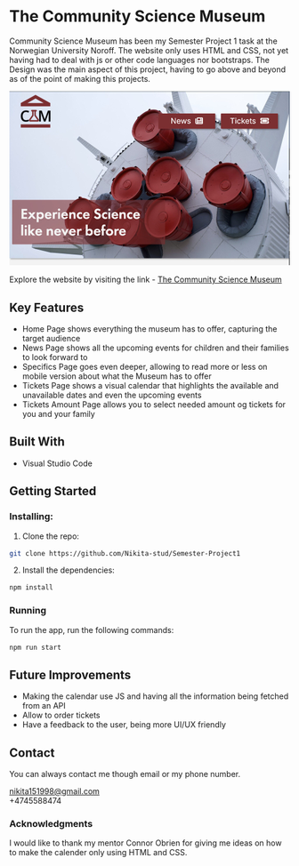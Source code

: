 # The Community Science Museum

Community Science Museum has been my Semester Project 1 task at the Norwegian University Noroff. The website only uses HTML and CSS, not yet having had to deal with js or other code languages nor bootstraps. The Design was the main aspect of this project, having to go above and beyond as of the point of making this projects.

![Image of the upper part of the website](/images-sp1/science-museum.jpg)

Explore the website by visiting the link - [The Community Science Museum](https://wonderful-begonia-be3d10.netlify.app/)

## Key Features

- Home Page shows everything the museum has to offer, capturing the target audience
- News Page shows all the upcoming events for children and their families to look forward to
- Specifics Page goes even deeper, allowing to read more or less on mobile version about what the Museum has to offer
- Tickets Page shows a visual calendar that highlights the available and unavailable dates and even the upcoming events
- Tickets Amount Page allows you to select needed amount og tickets for you and your family

## Built With

- Visual Studio Code

## Getting Started

### Installing:

1. Clone the repo:

```bash
git clone https://github.com/Nikita-stud/Semester-Project1
```

2. Install the dependencies:

```bash
npm install
```

### Running

To run the app, run the following commands:

```bash
npm run start
```

## Future Improvements

- Making the calendar use JS and having all the information being fetched from an API
- Allow to order tickets
- Have a feedback to the user, being more UI/UX friendly

## Contact

You can always contact me though email or my phone number.

nikita151998@gmail.com
<br>
+4745588474

### Acknowledgments

I would like to thank my mentor Connor Obrien for giving me ideas on how to make the calender only using HTML and CSS.
